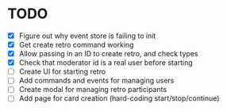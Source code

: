 # TODO

- [x] Figure out why event store is failing to init
- [x] Get create retro command working
- [x] Allow passing in an ID to create retro, and check types
- [x] Check that moderator id is a real user before starting
- [ ] Create UI for starting retro
- [ ] Add commands and events for managing users
- [ ] Create modal for managing retro participants
- [ ] Add page for card creation (hard-coding start/stop/continue)

